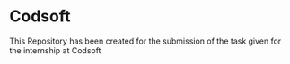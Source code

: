 # Codsoft
This Repository  has been created for the submission of the task given for the internship  at Codsoft 
